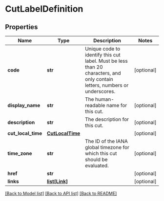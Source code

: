 # CutLabelDefinition

## Properties
Name | Type | Description | Notes
------------ | ------------- | ------------- | -------------
**code** | **str** | Unique code to identify this cut label. Must be less than 20 characters, and only contain letters, numbers or underscores. | [optional] 
**display_name** | **str** | The human-readable name for this cut. | [optional] 
**description** | **str** | The description for this cut. | [optional] 
**cut_local_time** | [**CutLocalTime**](CutLocalTime.md) |  | [optional] 
**time_zone** | **str** | The ID of the IANA global timezone for which this cut should be evaluated. | [optional] 
**href** | **str** |  | [optional] 
**links** | [**list[Link]**](Link.md) |  | [optional] 

[[Back to Model list]](../README.md#documentation-for-models) [[Back to API list]](../README.md#documentation-for-api-endpoints) [[Back to README]](../README.md)


